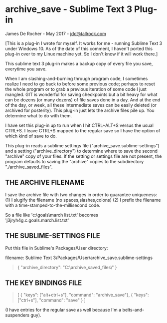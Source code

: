 # archive_save - Sublime Text 3 Plug-in


James De Rocher - May 2017 - jdd@tallrock.com

[This is a plug-in I wrote for myself. It works for me - running Sublime Text 3
under Windows 10. As of the date of this comment, I haven't ported this plug-in
over to my Linux machine yet. So I don't know if it will work there.]

This sublime text 3 plug-in makes a backup copy of every file you save,
everytime you save.

When I am slashing-and-burning through program code, I sometimes realize I need
to go back to before some previous code; perhaps to reset the whole program or to
grab a previous iteration of some code I just mangled. GIT is wonderful for saving
checkpoints but a bit heavy for what can be dozens (or many dozens) of file saves
done in a day. And at the end of the day, or week, all these intermediate saves
can be easily deleted (or archived for posterity). This plug-in just lets the
archive files pile up. You determine what to do with them.

I have set this plug-in up to run when I hit CTRL+ALT+S versus the usual CTRL+S.
I leave CTRL+S mapped to the regular save so I have the option of which kind of
save to do.

This plug-in reads a sublime settings file ("archive_save.sublime-settings") and
a setting ("archive_directory") to determine where to save the second "archive" copy
of your files. If the setting or settings file are not present, the program defaults
to saving the "archive" copies to the subdirectory "./archive_saved_files".

## THE ARCHIVE FILENAME

I save the archive file with two changes in order to guarantee uniqueness:
(1) I slugify the filename (no spaces,slashes,colons)
(2) I prefix the filename with a time-stamped-to-the-millisecond code.

So a file like 'c:\goals\march list.txt' becomes 'j3jryh4g.c.goals.march.list.txt'

## THE SUBLIME-SETTINGS FILE

Put this file in Sublime's Packages/User directory:

filename: Sublime Text 3/Packages/User/archive_save.sublime-settings

> {
>     "archive_directory": "C:\\archive_saved_files\\"
> }

## THE KEY BINDINGS FILE

> [
>     { "keys": ["alt+ctrl+s"], "command": "archive_save"},
>     { "keys": ["ctrl+s"], "command": "save" }
> ]

(I have entries for the regular save as well because I'm a belts-and-suspenders guy).


